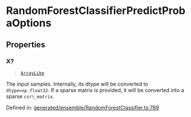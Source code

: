 # RandomForestClassifierPredictProbaOptions

## Properties

### X?

> [`ArrayLike`](../types/ArrayLike.md)

The input samples. Internally, its dtype will be converted to `dtype=np.float32`. If a sparse matrix is provided, it will be converted into a sparse `csr\_matrix`.

Defined in:  [generated/ensemble/RandomForestClassifier.ts:789](https://github.com/transitive-bullshit/scikit-learn-ts/blob/92ab806/packages/sklearn/src/generated/ensemble/RandomForestClassifier.ts#L789)
